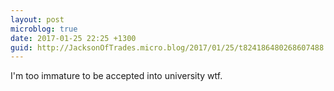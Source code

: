 ```yaml
---
layout: post
microblog: true
date: 2017-01-25 22:25 +1300
guid: http://JacksonOfTrades.micro.blog/2017/01/25/t824186480268607488.html
---
```

I'm too immature to be accepted into university wtf.
